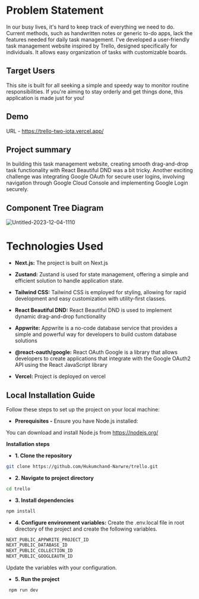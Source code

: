 # Problem Statement

In our busy lives, it's hard to keep track of everything we need to do. Current methods, such as handwritten notes or generic to-do apps, lack the features needed for  daily task management. I've developed a user-friendly task management website inspired by Trello, designed specifically for individuals. It allows easy organization of tasks with customizable boards.

## Target Users

This site is built for all se­eking a simple and spee­dy way to monitor routine responsibilities. If you're­ aiming to stay orderly and get things done, this application is made­ just for you!

## Demo

URL - https://trello-two-iota.vercel.app/

## Project summary

In building this task management website, creating smooth drag-and-drop task functionality with React Beautiful DND was a bit tricky. Another exciting challenge was integrating Google OAuth for secure user logins, involving navigation through Google Cloud Console and implementing Google Login securely.

## Component Tree Diagram
![Untitled-2023-12-04-1110](https://github.com/Hukumchand-Narwre/SnapList/assets/85044429/2cb54993-d5e9-4f8c-bca5-1a87673c7d1c)


# Technologies Used

- **Next.js:** The project is built on Next.js
  
- **Zustand:** Zustand is used for state management, offering a simple and efficient solution to handle application state.

- **Tailwind CSS:** Tailwind CSS is employed for styling, allowing for rapid development and easy customization with utility-first classes.

- **React Beautiful DND:** React Beautiful DND is used to implement dynamic drag-and-drop functionality

- **Appwrite:** Appwrite is a no-code database service that provides a simple and powerful way for developers to build custom database solutions

- **@react-oauth/google:** React OAuth Google is a library that allows developers to create applications that integrate with the Google OAuth2 API using the React JavaScript library
  
- **Vercel:** Project is deployed on vercel

## Local Installation Guide

Follow these steps to set up the project on your local machine:

- **Prerequisites -**
Ensure you have Node.js installed:

You can download and install Node.js from https://nodejs.org/

**Installation steps**
- **1. Clone the repository**
```bash
git clone https://github.com/Hukumchand-Narwre/trello.git
```
- **2. Navigate to project directory**
```bash
cd trello
```
- **3. Install dependencies**
```bash
npm install
```
- **4. Configure environment variables:**
Create the .env.local file in root directory of the project  and create the following variables.
```bash
NEXT_PUBLIC_APPWRITE_PROJECT_ID
NEXT_PUBLIC_DATABASE_ID
NEXT_PUBLIC_COLLECTION_ID
NEXT_PUBLIC_GOOGLEAUTH_ID
```
Update the variables with your configuration.
- **5. Run the project**
```bash
 npm run dev
```
